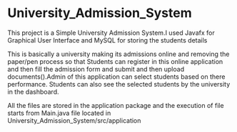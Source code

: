 # University_Admission_System

This project is  a Simple University Admission System.I used Javafx for Graphical User Interface and  MySQL for storing the students details


This is basically a university making its  admissions online and removing the paper/pen process so that Students can register in this online  application and then fill the admission form and submit and then upload documents().Admin of this application can select students based on there performance. Students can also see the selected students by the university in the dashboard.


All the files are stored in the application package and the execution of file starts from Main.java file located in University_Admission_System/src/application
